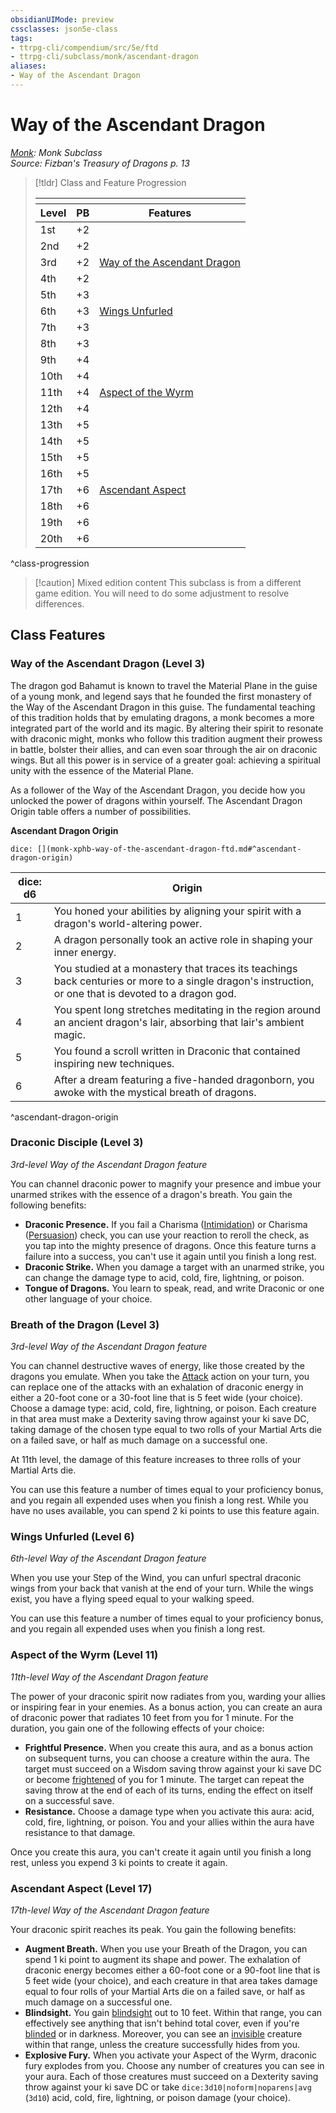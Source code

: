 ```yaml
---
obsidianUIMode: preview
cssclasses: json5e-class
tags:
- ttrpg-cli/compendium/src/5e/ftd
- ttrpg-cli/subclass/monk/ascendant-dragon
aliases:
- Way of the Ascendant Dragon
---
```

# Way of the Ascendant Dragon
*[Monk](./monk-xphb.md): Monk Subclass*  
*Source: Fizban's Treasury of Dragons p. 13*  

> [!tldr] Class and Feature Progression
> 
> <table class="class-progression">
> <thead>
> <tr><th colspan='3'></th></tr>
> <tr class="class-progression"><th class"level">Level</th><th class"pb">PB</th><th class"feature">Features</th></tr>
> </thead><tbody>
> <tr class="class-progression"><td class"level">1st</td><td class"pb">+2</td><td class"feature"></td></tr>
> <tr class="class-progression"><td class"level">2nd</td><td class"pb">+2</td><td class"feature"></td></tr>
> <tr class="class-progression"><td class"level">3rd</td><td class"pb">+2</td><td class"feature"><a href='#Way of the Ascendant Dragon (Level 3)' class='internal-link'>Way of the Ascendant Dragon</a></td></tr>
> <tr class="class-progression"><td class"level">4th</td><td class"pb">+2</td><td class"feature"></td></tr>
> <tr class="class-progression"><td class"level">5th</td><td class"pb">+3</td><td class"feature"></td></tr>
> <tr class="class-progression"><td class"level">6th</td><td class"pb">+3</td><td class"feature"><a href='#Wings Unfurled (Level 6)' class='internal-link'>Wings Unfurled</a></td></tr>
> <tr class="class-progression"><td class"level">7th</td><td class"pb">+3</td><td class"feature"></td></tr>
> <tr class="class-progression"><td class"level">8th</td><td class"pb">+3</td><td class"feature"></td></tr>
> <tr class="class-progression"><td class"level">9th</td><td class"pb">+4</td><td class"feature"></td></tr>
> <tr class="class-progression"><td class"level">10th</td><td class"pb">+4</td><td class"feature"></td></tr>
> <tr class="class-progression"><td class"level">11th</td><td class"pb">+4</td><td class"feature"><a href='#Aspect of the Wyrm (Level 11)' class='internal-link'>Aspect of the Wyrm</a></td></tr>
> <tr class="class-progression"><td class"level">12th</td><td class"pb">+4</td><td class"feature"></td></tr>
> <tr class="class-progression"><td class"level">13th</td><td class"pb">+5</td><td class"feature"></td></tr>
> <tr class="class-progression"><td class"level">14th</td><td class"pb">+5</td><td class"feature"></td></tr>
> <tr class="class-progression"><td class"level">15th</td><td class"pb">+5</td><td class"feature"></td></tr>
> <tr class="class-progression"><td class"level">16th</td><td class"pb">+5</td><td class"feature"></td></tr>
> <tr class="class-progression"><td class"level">17th</td><td class"pb">+6</td><td class"feature"><a href='#Ascendant Aspect (Level 17)' class='internal-link'>Ascendant Aspect</a></td></tr>
> <tr class="class-progression"><td class"level">18th</td><td class"pb">+6</td><td class"feature"></td></tr>
> <tr class="class-progression"><td class"level">19th</td><td class"pb">+6</td><td class"feature"></td></tr>
> <tr class="class-progression"><td class"level">20th</td><td class"pb">+6</td><td class"feature"></td></tr>
> </tbody></table>

^class-progression


> [!caution] Mixed edition content
> This subclass is from a different game edition. You will need to do some adjustment to resolve differences.

## Class Features

### Way of the Ascendant Dragon (Level 3)

The dragon god Bahamut is known to travel the Material Plane in the guise of a young monk, and legend says that he founded the first monastery of the Way of the Ascendant Dragon in this guise. The fundamental teaching of this tradition holds that by emulating dragons, a monk becomes a more integrated part of the world and its magic. By altering their spirit to resonate with draconic might, monks who follow this tradition augment their prowess in battle, bolster their allies, and can even soar through the air on draconic wings. But all this power is in service of a greater goal: achieving a spiritual unity with the essence of the Material Plane.

As a follower of the Way of the Ascendant Dragon, you decide how you unlocked the power of dragons within yourself. The Ascendant Dragon Origin table offers a number of possibilities.

**Ascendant Dragon Origin**

`dice: [](monk-xphb-way-of-the-ascendant-dragon-ftd.md#^ascendant-dragon-origin)`

| dice: d6 | Origin |
|----------|--------|
| 1 | You honed your abilities by aligning your spirit with a dragon's world-altering power. |
| 2 | A dragon personally took an active role in shaping your inner energy. |
| 3 | You studied at a monastery that traces its teachings back centuries or more to a single dragon's instruction, or one that is devoted to a dragon god. |
| 4 | You spent long stretches meditating in the region around an ancient dragon's lair, absorbing that lair's ambient magic. |
| 5 | You found a scroll written in Draconic that contained inspiring new techniques. |
| 6 | After a dream featuring a five-handed dragonborn, you awoke with the mystical breath of dragons. |
^ascendant-dragon-origin

### Draconic Disciple (Level 3)

*3rd-level Way of the Ascendant Dragon feature*

You can channel draconic power to magnify your presence and imbue your unarmed strikes with the essence of a dragon's breath. You gain the following benefits:

- **Draconic Presence.** If you fail a Charisma ([Intimidation](Інструменти%20ДМ/CLI/rules/skills.md#Intimidation)) or Charisma ([Persuasion](Інструменти%20ДМ/CLI/rules/skills.md#Persuasion)) check, you can use your reaction to reroll the check, as you tap into the mighty presence of dragons. Once this feature turns a failure into a success, you can't use it again until you finish a long rest.  
- **Draconic Strike.** When you damage a target with an unarmed strike, you can change the damage type to acid, cold, fire, lightning, or poison.  
- **Tongue of Dragons.** You learn to speak, read, and write Draconic or one other language of your choice.  

### Breath of the Dragon (Level 3)

*3rd-level Way of the Ascendant Dragon feature*

You can channel destructive waves of energy, like those created by the dragons you emulate. When you take the [Attack](Інструменти%20ДМ/CLI/rules/actions.md#Attack) action on your turn, you can replace one of the attacks with an exhalation of draconic energy in either a 20-foot cone or a 30-foot line that is 5 feet wide (your choice). Choose a damage type: acid, cold, fire, lightning, or poison. Each creature in that area must make a Dexterity saving throw against your ki save DC, taking damage of the chosen type equal to two rolls of your Martial Arts die on a failed save, or half as much damage on a successful one.

At 11th level, the damage of this feature increases to three rolls of your Martial Arts die.

You can use this feature a number of times equal to your proficiency bonus, and you regain all expended uses when you finish a long rest. While you have no uses available, you can spend 2 ki points to use this feature again.

### Wings Unfurled (Level 6)

*6th-level Way of the Ascendant Dragon feature*

When you use your Step of the Wind, you can unfurl spectral draconic wings from your back that vanish at the end of your turn. While the wings exist, you have a flying speed equal to your walking speed.

You can use this feature a number of times equal to your proficiency bonus, and you regain all expended uses when you finish a long rest.

### Aspect of the Wyrm (Level 11)

*11th-level Way of the Ascendant Dragon feature*

The power of your draconic spirit now radiates from you, warding your allies or inspiring fear in your enemies. As a bonus action, you can create an aura of draconic power that radiates 10 feet from you for 1 minute. For the duration, you gain one of the following effects of your choice:

- **Frightful Presence.** When you create this aura, and as a bonus action on subsequent turns, you can choose a creature within the aura. The target must succeed on a Wisdom saving throw against your ki save DC or become [frightened](Інструменти%20ДМ/CLI/rules/conditions.md#Frightened) of you for 1 minute. The target can repeat the saving throw at the end of each of its turns, ending the effect on itself on a successful save.  
- **Resistance.** Choose a damage type when you activate this aura: acid, cold, fire, lightning, or poison. You and your allies within the aura have resistance to that damage.  

Once you create this aura, you can't create it again until you finish a long rest, unless you expend 3 ki points to create it again.

### Ascendant Aspect (Level 17)

*17th-level Way of the Ascendant Dragon feature*

Your draconic spirit reaches its peak. You gain the following benefits:

- **Augment Breath.** When you use your Breath of the Dragon, you can spend 1 ki point to augment its shape and power. The exhalation of draconic energy becomes either a 60-foot cone or a 90-foot line that is 5 feet wide (your choice), and each creature in that area takes damage equal to four rolls of your Martial Arts die on a failed save, or half as much damage on a successful one.  
- **Blindsight.** You gain [blindsight](Інструменти%20ДМ/CLI/rules/senses.md#Blindsight) out to 10 feet. Within that range, you can effectively see anything that isn't behind total cover, even if you're [blinded](Інструменти%20ДМ/CLI/rules/conditions.md#Blinded) or in darkness. Moreover, you can see an [invisible](Інструменти%20ДМ/CLI/rules/conditions.md#Invisible) creature within that range, unless the creature successfully hides from you.  
- **Explosive Fury.** When you activate your Aspect of the Wyrm, draconic fury explodes from you. Choose any number of creatures you can see in your aura. Each of those creatures must succeed on a Dexterity saving throw against your ki save DC or take `dice:3d10|noform|noparens|avg` (`3d10`) acid, cold, fire, lightning, or poison damage (your choice).